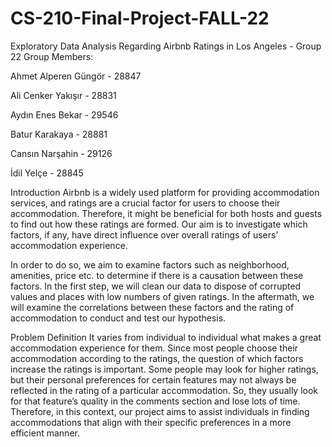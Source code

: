 # CS-210-Final-Project-FALL-22

Exploratory Data Analysis Regarding Airbnb Ratings in Los Angeles - Group 22
Group Members:

Ahmet Alperen Güngör - 28847

Ali Cenker Yakışır - 28831

Aydın Enes Bekar - 29546

Batur Karakaya - 28881

Cansın Narşahin - 29126

İdil Yelçe - 28845


Introduction
Airbnb is a widely used platform for providing accommodation services, and ratings are a crucial factor for users to choose their accommodation. Therefore, it might be beneficial for both hosts and guests to find out how these ratings are formed. Our aim is to investigate which factors, if any, have direct influence over overall ratings of users’ accommodation experience.

In order to do so, we aim to examine factors such as neighborhood, amenities, price etc. to determine if there is a causation between these factors. In the first step, we will clean our data to dispose of corrupted values and places with low numbers of given ratings. In the aftermath, we will examine the correlations between these factors and the rating of accommodation to conduct and test our hypothesis.


Problem Definition
It varies from individual to individual what makes a great accommodation experience for them. Since most people choose their accommodation according to the ratings, the question of which factors increase the ratings is important. Some people may look for higher ratings, but their personal preferences for certain features may not always be reflected in the rating of a particular accommodation. So, they usually look for that feature’s quality in the comments section and lose lots of time. Therefore, in this context, our project aims to assist individuals in finding accommodations that align with their specific preferences in a more efficient manner.
